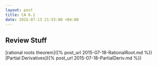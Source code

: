 ```yaml
---
layout: post
title: CA 6.1
date: 2015-07-13 21:53:00 +04:00
---
```


Review Stuff
------------------------------

[rational roots theorem]({% post_url 2015-07-18-RationalRoot.md %})
[Partial Derivatives]({% post_url 2015-07-18-PartialDeriv.md %})

